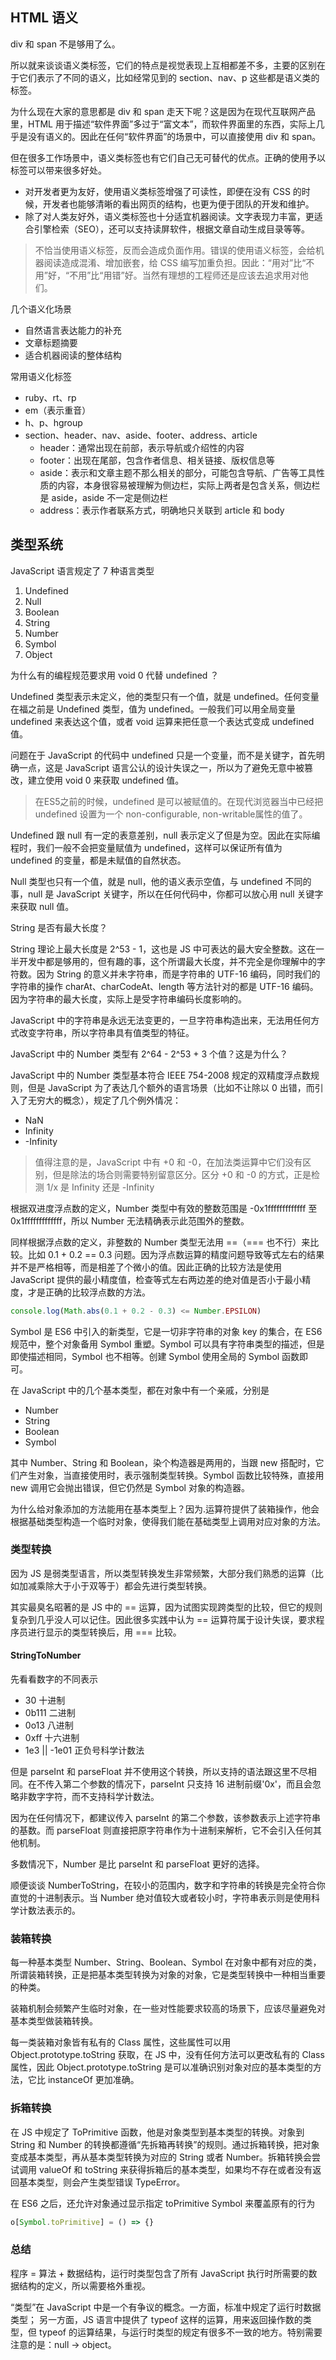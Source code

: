 ## HTML 语义
div 和 span 不是够用了么。

所以就来谈谈语义类标签，它们的特点是视觉表现上互相都差不多，主要的区别在于它们表示了不同的语义，比如经常见到的 section、nav、p 这些都是语义类的标签。

为什么现在大家的意思都是 div 和 span 走天下呢？这是因为在现代互联网产品里，HTML 用于描述“软件界面”多过于“富文本”，而软件界面里的东西，实际上几乎是没有语义的。因此在任何“软件界面”的场景中，可以直接使用 div 和 span。

但在很多工作场景中，语义类标签也有它们自己无可替代的优点。正确的使用予以标签可以带来很多好处。
* 对开发者更为友好，使用语义类标签增强了可读性，即便在没有 CSS 的时候，开发者也能够清晰的看出网页的结构，也更为便于团队的开发和维护。
* 除了对人类友好外，语义类标签也十分适宜机器阅读。文字表现力丰富，更适合引擎检索（SEO），还可以支持读屏软件，根据文章自动生成目录等等。

> 不恰当使用语义标签，反而会造成负面作用。错误的使用语义标签，会给机器阅读造成混淆、增加嵌套，给 CSS 编写加重负担。因此：“用对”比“不用”好，“不用”比“用错”好。当然有理想的工程师还是应该去追求用对他们。

几个语义化场景
* 自然语言表达能力的补充
* 文章标题摘要
* 适合机器阅读的整体结构

常用语义化标签
* ruby、rt、rp
* em（表示重音）
* h、p、hgroup
* section、header、nav、aside、footer、address、article
  * header：通常出现在前部，表示导航或介绍性的内容
  * footer：出现在尾部，包含作者信息、相关链接、版权信息等
  * aside：表示和文章主题不那么相关的部分，可能包含导航、广告等工具性质的内容，本身很容易被理解为侧边栏，实际上两者是包含关系，侧边栏是 aside，aside 不一定是侧边栏
  * address：表示作者联系方式，明确地只关联到 article 和 body

## 类型系统
JavaScript 语言规定了 7 种语言类型
1. Undefined
2. Null
3. Boolean
4. String
5. Number
6. Symbol
7. Object

为什么有的编程规范要求用 void 0 代替 undefined ？

Undefined 类型表示未定义，他的类型只有一个值，就是 undefined。任何变量在福之前是 Undefined 类型，值为 undefined。一般我们可以用全局变量 undefined 来表达这个值，或者 void 运算来把任意一个表达式变成 undefined 值。

问题在于 JavaScript 的代码中 undefined 只是一个变量，而不是关键字，首先明确一点，这是 JavaScript 语言公认的设计失误之一，所以为了避免无意中被篡改，建立使用 void 0 来获取 undefined 值。

> 在ES5之前的时候，undefined 是可以被赋值的。在现代浏览器当中已经把 undefined 设置为一个 non-configurable, non-writable属性的值了。

Undefined 跟 null 有一定的表意差别，null 表示定义了但是为空。因此在实际编程时，我们一般不会把变量赋值为 undefined，这样可以保证所有值为 undefined 的变量，都是未赋值的自然状态。

Null 类型也只有一个值，就是 null，他的语义表示空值，与 undefined 不同的事，null 是 JavaScript 关键字，所以在任何代码中，你都可以放心用 null 关键字来获取 null 值。

String 是否有最大长度？

String 理论上最大长度是 2^53 - 1，这也是 JS 中可表达的最大安全整数。这在一半开发中都是够用的，但有趣的事，这个所谓最大长度，并不完全是你理解中的字符数。因为 String 的意义并未字符串，而是字符串的 UTF-16 编码，同时我们的字符串的操作 charAt、charCodeAt、length 等方法针对的都是 UTF-16 编码。因为字符串的最大长度，实际上是受字符串编码长度影响的。

JavaScript 中的字符串是永远无法变更的，一旦字符串构造出来，无法用任何方式改变字符串，所以字符串具有值类型的特征。

JavaScript 中的 Number 类型有 2^64 - 2^53 + 3 个值？这是为什么？

JavaScript 中的 Number 类型基本符合 IEEE 754-2008 规定的双精度浮点数规则，但是 JavaScript 为了表达几个额外的语言场景（比如不让除以 0 出错，而引入了无穷大的概念），规定了几个例外情况：
* NaN
* Infinity
* -Infinity

> 值得注意的是，JavaScript 中有 +0 和 -0，在加法类运算中它们没有区别，但是除法的场合则需要特别留意区分。区分 +0 和 -0 的方式，正是检测 1/x 是 Infinity 还是 -Infinity

根据双进度浮点数的定义，Number 类型中有效的整数范围是 -0x1fffffffffffff 至 0x1fffffffffffff，所以 Number 无法精确表示此范围外的整数。

同样根据浮点数的定义，非整数的 Number 类型无法用 ==（=== 也不行）来比较。比如 0.1 + 0.2 == 0.3 问题。因为浮点数运算的精度问题导致等式左右的结果并不是严格相等，而是相差了个微小的值。因此正确的比较方法是使用 JavaScript 提供的最小精度值，检查等式左右两边差的绝对值是否小于最小精度，才是正确的比较浮点数的方法。
```js
console.log(Math.abs(0.1 + 0.2 - 0.3) <= Number.EPSILON)
```

Symbol 是 ES6 中引入的新类型，它是一切非字符串的对象 key 的集合，在 ES6 规范中，整个对象备用 Symbol 重塑。Symbol 可以具有字符串类型的描述，但是即使描述相同，Symbol 也不相等。创建 Symbol 使用全局的 Symbol 函数即可。

在 JavaScript 中的几个基本类型，都在对象中有一个亲戚，分别是
* Number
* String
* Boolean
* Symbol

其中 Number、String 和 Boolean，染个构造器是两用的，当跟 new 搭配时，它们产生对象，当直接使用时，表示强制类型转换。Symbol 函数比较特殊，直接用 new 调用它会抛出错误，但它仍然是 Symbol 对象的构造器。

为什么给对象添加的方法能用在基本类型上？因为.运算符提供了装箱操作，他会根据基础类型构造一个临时对象，使得我们能在基础类型上调用对应对象的方法。

### 类型转换
因为 JS 是弱类型语言，所以类型转换发生非常频繁，大部分我们熟悉的运算（比如加减乘除大于小于双等于）都会先进行类型转换。

其实最臭名昭著的是 JS 中的 == 运算，因为试图实现跨类型的比较，但它的规则复杂到几乎没人可以记住。因此很多实践中认为 == 运算符属于设计失误，要求程序员进行显示的类型转换后，用 === 比较。

#### StringToNumber
先看看数字的不同表示
* 30 十进制
* 0b111 二进制
* 0o13 八进制
* 0xff 十六进制
* 1e3 || -1e01 正负号科学计数法

但是 parseInt 和 parseFloat 并不使用这个转换，所以支持的语法跟这里不尽相同。在不传入第二个参数的情况下，parseInt 只支持 16 进制前缀'0x'，而且会忽略非数字字符，而不支持科学计数法。

因为在任何情况下，都建议传入 parseInt 的第二个参数，该参数表示上述字符串的基数。而 parseFloat 则直接把原字符串作为十进制来解析，它不会引入任何其他机制。

多数情况下，Number 是比 parseInt 和 parseFloat 更好的选择。

顺便谈谈 NumberToString，在较小的范围内，数字和字符串的转换是完全符合你直觉的十进制表示。当 Number 绝对值较大或者较小时，字符串表示则是使用科学计数法表示的。

### 装箱转换
每一种基本类型 Number、String、Boolean、Symbol 在对象中都有对应的类，所谓装箱转换，正是把基本类型转换为对象的对象，它是类型转换中一种相当重要的种类。

装箱机制会频繁产生临时对象，在一些对性能要求较高的场景下，应该尽量避免对基本类型做装箱转换。

每一类装箱对象皆有私有的 Class 属性，这些属性可以用 Object.prototype.toString 获取，在 JS 中，没有任何方法可以更改私有的 Class 属性，因此 Object.prototype.toString 是可以准确识别对象对应的基本类型的方法，它比 instanceOf 更加准确。

### 拆箱转换
在 JS 中规定了 ToPrimitive 函数，他是对象类型到基本类型的转换。对象到 String 和 Number 的转换都遵循“先拆箱再转换”的规则。通过拆箱转换，把对象变成基本类型，再从基本类型转换为对应的 String 或者 Number。拆箱转换会尝试调用 valueOf 和 toString 来获得拆箱后的基本类型，如果均不存在或者没有返回基本类型，则会产生类型错误 TypeError。

在 ES6 之后，还允许对象通过显示指定 toPrimitive Symbol 来覆盖原有的行为
```js
o[Symbol.toPrimitive] = () => {}
```

### 总结
程序 = 算法 + 数据结构，运行时类型包含了所有 JavaScript 执行时所需要的数据结构的定义，所以需要格外重视。

“类型”在 JavaScript 中是一个有争议的概念。一方面，标准中规定了运行时数据类型； 另一方面，JS 语言中提供了 typeof 这样的运算，用来返回操作数的类型，但 typeof 的运算结果，与运行时类型的规定有很多不一致的地方。特别需要注意的是：null -> object。